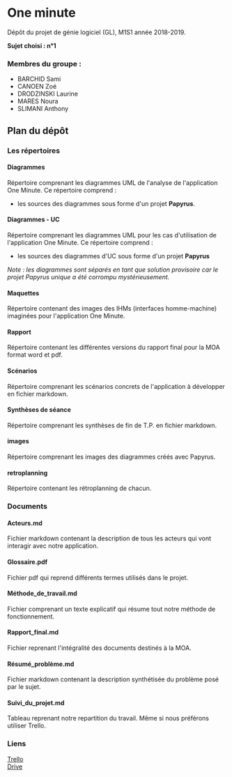 # One minute

Dépôt du projet de génie logiciel (GL), M1S1 année 2018-2019.

**Sujet choisi : n°1**

### Membres du groupe : 
- BARCHID Sami
- CANOEN Zoé
- DRODZINSKI Laurine
- MARES Noura
- SLIMANI Anthony

## Plan du dépôt

### Les répertoires

#### Diagrammes
Répertoire comprenant les diagrammes UML de l'analyse de l'application One Minute. Ce répertoire comprend :

- les sources des diagrammes sous forme d'un projet **Papyrus**.

#### Diagrammes - UC
Répertoire comprenant les diagrammes UML pour les cas d'utilisation de l'application One Minute. Ce répertoire comprend :
- les sources des diagrammes d'UC sous forme d'un projet **Papyrus**

*Note : les diagrammes sont séparés en tant que solution provisoire car le projet Papyrus unique a été corrompu mystérieusement.*

#### Maquettes
Répertoire contenant des images des IHMs (interfaces homme-machine) imaginées pour l'application One Minute.

#### Rapport
Répertoire contenant les différentes versions du rapport final pour la MOA format word et pdf.

#### Scénarios
Répertoire comprenant les scénarios concrets de l'application à développer en fichier markdown.

#### Synthèses de séance
Répertoire comprenant les synthèses de fin de T.P. en fichier markdown.

#### images
Répertoire comprenant les images des diagrammes créés avec Papyrus.

#### retroplanning
Répertoire contenant les rétroplanning de chacun.

### Documents

#### Acteurs.md
Fichier markdown contenant la description de tous les acteurs qui vont interagir avec notre application.

#### Glossaire.pdf
Fichier pdf qui reprend différents termes utilisés dans le projet.

#### Méthode_de_travail.md
Fichier comprenant un texte explicatif qui résume tout notre méthode de fonctionnement.

#### Rapport_final.md
Fichier reprenant l'intégralité des documents destinés à la MOA.

#### Résumé_problème.md
Fichier markdown contenant la description synthétisée du problème posé par le sujet.

#### Suivi_du_projet.md
Tableau reprenant notre repartition du travail. Même si nous préférons utiliser Trello.

### Liens

[Trello](https://trello.com/b/yhk9PMvy/organisation-projet)  
[Drive](https://drive.google.com/drive/folders/19X1wbLQjbzldK7ikHfu9jtJR6lw1aFtA)
